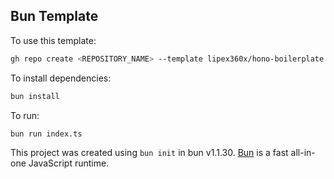 ## Bun Template

To use this template: 

```bash
gh repo create <REPOSITORY_NAME> --template lipex360x/hono-boilerplate --private --clone
```

To install dependencies:

```bash
bun install
```

To run:

```bash
bun run index.ts
```

This project was created using `bun init` in bun v1.1.30. [Bun](https://bun.sh) is a fast all-in-one JavaScript runtime.
